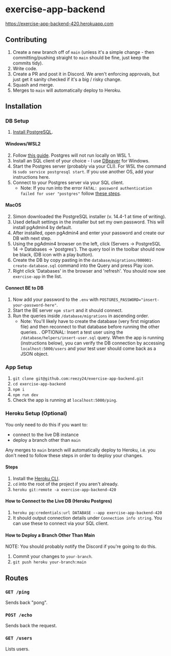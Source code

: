 # exercise-app-backend
https://exercise-app-backend-420.herokuapp.com

## Contributing
1. Create a new branch off of `main` (unless it's a simple change - then committing/pushing straight to `main` should be fine, just keep the commits tidy).
2. Write code.
3. Create a PR and post it in Discord. We aren't enforcing approvals, but just get it sanity checked if it's a big / risky change.
4. Squash and merge.
5. Merges to `main` will automatically deploy to Heroku.

## Installation
### DB Setup
1. [Install PostgreSQL](https://www.postgresql.org/download/).
   
#### Windows/WSL2
2. Follow [this guide](https://docs.microsoft.com/en-us/windows/wsl/tutorials/wsl-database#install-postgresql). Postgres will not run locally on WSL 1.
3. Install an SQL client of your choice - I use [DBeaver](https://dbeaver.io/) for Windows.
4. Start the Postgres server (probably via your CLI). For WSL the command is `sudo service postgresql start`. If you use another OS, add your instructions here.
5. Connect to your Postgres server via your SQL client.
   * Note: If you run into the error `FATAL: password authentication failed for user "postgres"` follow [these steps](https://stackoverflow.com/a/55039419).

#### MacOS
2. Simon downloaded the PostgreSQL installer (v. 14.4-1 at time of writing).
3. Used default settings in the installer but set my own password. This will install pgAdmin4 by default.
4. After installed, open pgAdmin4 and enter your password and create our DB with next step.
5. Using the pgAdmin4 browser on the left, click (Servers -> PostgreSQL 14 -> Databases -> 'postgres'). The query tool in the toolbar should now be black, (DB icon with a play button).
6. Create the DB by copy pasting in the `database/migrations/000001-create-database.sql` command into the Query and press Play icon.
7. Right click 'Databases' in the browser and 'refresh'. You should now see `exercise-app` in the list.

#### Connect BE to DB
1. Now add your password to the `.env` with `POSTGRES_PASSWORD="insert-your-password-here"`.
2. Start the BE server `npm start` and it should connect.
3. Run the queries inside `/database/migrations` in ascending order.
    * Note: You'll likely have to create the database (very first migration file) and then reconnect to that database before running the other queries.
. OPTIONAL: Insert a test user using the `/database/helpers/insert-user.sql` query. When the app is running (instructions below), you can verify the DB connection by accessing `localhost:5000/users` and your test user should come back as a JSON object. 


### App Setup
1. `git clone git@github.com:reezy24/exercise-app-backend.git`
2. `cd exercise-app-backend`
3. `npm i`
4. `npm run dev`
5. Check the app is running at `localhost:5000/ping`.

### Heroku Setup (Optional)
You only need to do this if you want to:
- connect to the live DB instance
- deploy a branch other than `main`

Any merges to `main` branch will automatically deploy to Heroku, i.e. you don't need to follow these steps in order to deploy your changes.

#### Steps
1. Install the [Heroku CLI](https://devcenter.heroku.com/articles/heroku-cli).
2. `cd` into the root of the project if you aren't already.
3. `heroku git:remote -a exercise-app-backend-420`

#### How to Connect to the Live DB (Heroku Postgres)
1. `heroku pg:credentials:url DATABASE --app exercise-app-backend-420`
2. It should output connection details under `Connection info string`. You can use these to connect via your SQL client.

#### How to Deploy a Branch Other Than Main
NOTE: You should probably notify the Discord if you're going to do this.

1. Commit your changes to `your-branch`.
1. `git push heroku your-branch:main`

## Routes
### `GET /ping`
Sends back "pong".

### `POST /echo`
Sends back the request.

### `GET /users`
Lists users. 
